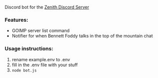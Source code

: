 Discord bot for the [Zenith Discord Server](https://discord.gg/GVKxbXtbqH)

### Features:

- GOIMP server list command
- Notifier for when Bennett Foddy talks in the top of the mountain chat

### Usage instructions:

1. rename example.env to .env
2. fill in the .env file with your stuff
3. `node bot.js`
